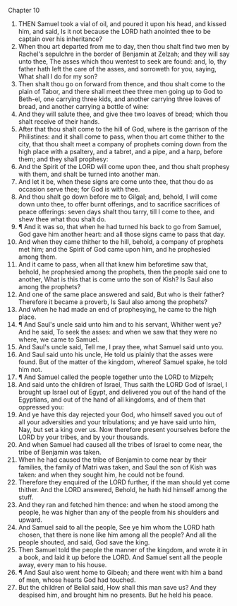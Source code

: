 

Chapter 10

1. THEN Samuel took a vial of oil, and poured it upon his head, and kissed him, and said, Is it not because the LORD hath anointed thee to be captain over his inheritance?
2. When thou art departed from me to day, then thou shalt find two men by Rachel's sepulchre in the border of Benjamin at Zelzah; and they will say unto thee, The asses which thou wentest to seek are found: and, lo, thy father hath left the care of the asses, and sorroweth for you, saying, What shall I do for my son?
3. Then shalt thou go on forward from thence, and thou shalt come to the plain of Tabor, and there shall meet thee three men going up to God to Beth-el, one carrying three kids, and another carrying three loaves of bread, and another carrying a bottle of wine:
4. And they will salute thee, and give thee two loaves of bread; which thou shalt receive of their hands.
5. After that thou shalt come to the hill of God, where is the garrison of the Philistines: and it shall come to pass, when thou art come thither to the city, that thou shalt meet a company of prophets coming down from the high place with a psaltery, and a tabret, and a pipe, and a harp, before them; and they shall prophesy:
6. And the Spirit of the LORD will come upon thee, and thou shalt prophesy with them, and shalt be turned into another man.
7. And let it be, when these signs are come unto thee, that thou do as occasion serve thee; for God is with thee.
8. And thou shalt go down before me to Gilgal; and, behold, I will come down unto thee, to offer burnt offerings, and to sacrifice sacrifices of peace offerings: seven days shalt thou tarry, till I come to thee, and shew thee what thou shalt do.
9. ¶ And it was so, that when he had turned his back to go from Samuel, God gave him another heart: and all those signs came to pass that day.
10. And when they came thither to the hill, behold, a company of prophets met him; and the Spirit of God came upon him, and he prophesied among them.
11. And it came to pass, when all that knew him beforetime saw that, behold, he prophesied among the prophets, then the people said one to another, What is this that is come unto the son of Kish?  Is Saul also among the prophets?
12. And one of the same place answered and said, But who is their father?  Therefore it became a proverb, Is Saul also among the prophets?
13. And when he had made an end of prophesying, he came to the high place.
14. ¶ And Saul's uncle said unto him and to his servant, Whither went ye?  And he said, To seek the asses: and when we saw that they were no where, we came to Samuel.
15. And Saul's uncle said, Tell me, I pray thee, what Samuel said unto you.
16. And Saul said unto his uncle, He told us plainly that the asses were found.  But of the matter of the kingdom, whereof Samuel spake, he told him not.
17. ¶ And Samuel called the people together unto the LORD to Mizpeh;
18. And said unto the children of Israel, Thus saith the LORD God of Israel, I brought up Israel out of Egypt, and delivered you out of the hand of the Egyptians, and out of the hand of all kingdoms, and of them that oppressed you:
19. And ye have this day rejected your God, who himself saved you out of all your adversities and your tribulations; and ye have said unto him, Nay, but set a king over us.  Now therefore present yourselves before the LORD by your tribes, and by your thousands.
20. And when Samuel had caused all the tribes of Israel to come near, the tribe of Benjamin was taken.
21. When he had caused the tribe of Benjamin to come near by their families, the family of Matri was taken, and Saul the son of Kish was taken: and when they sought him, he could not be found.
22. Therefore they enquired of the LORD further, if the man should yet come thither.  And the LORD answered, Behold, he hath hid himself among the stuff.
23. And they ran and fetched him thence: and when he stood among the people, he was higher than any of the people from his shoulders and upward.
24. And Samuel said to all the people, See ye him whom the LORD hath chosen, that there is none like him among all the people? And all the people shouted, and said, God save the king.
25. Then Samuel told the people the manner of the kingdom, and wrote it in a book, and laid it up before the LORD.  And Samuel sent all the people away, every man to his house.
26. ¶ And Saul also went home to Gibeah; and there went with him a band of men, whose hearts God had touched.
27. But the children of Belial said, How shall this man save us? And they despised him, and brought him no presents.  But he held his peace.
